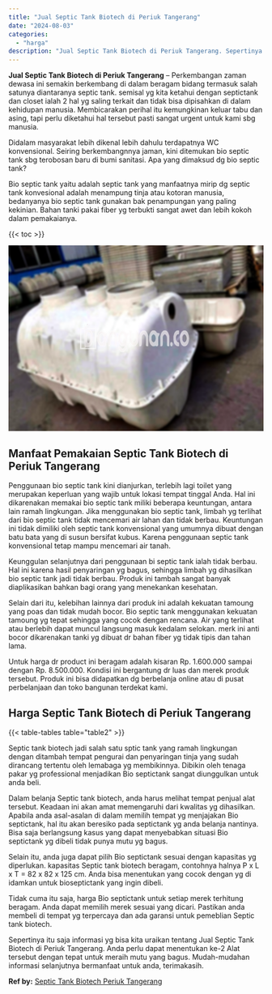 ```yaml
---
title: "Jual Septic Tank Biotech di Periuk Tangerang"
date: "2024-08-03"
categories: 
  - "harga"
description: "Jual Septic Tank Biotech di Periuk Tangerang. Sepertinya itu saja informasi yg bisa kita uraikan tentang Jual Septic Tank Biotech di Periuk Tangerang. Anda p..."
---
```


**Jual Septic Tank Biotech di Periuk Tangerang** – Perkembangan zaman dewasa ini semakin berkembang di dalam beragam bidang termasuk salah satunya diantaranya septic tank. semisal yg kita ketahui dengan septictank dan closet ialah 2 hal yg saling terkait dan tidak bisa dipisahkan di dalam kehidupan manusia. Membicarakan perihal itu kemungkinan keluar tabu dan asing, tapi perlu diketahui hal tersebut pasti sangat urgent untuk kami sbg manusia.

Didalam masyarakat lebih dikenal lebih dahulu terdapatnya WC konvensional. Seiring berkembangnnya jaman, kini ditemukan bio septic tank sbg terobosan baru di bumi sanitasi. Apa yang dimaksud dg bio septic tank?

Bio septic tank yaitu adalah septic tank yang manfaatnya mirip dg septic tank konvesional adalah menampung tinja atau kotoran manusia, bedanyanya bio septic tank gunakan bak penampungan yang paling kekinian. Bahan tanki pakai fiber yg terbukti sangat awet dan lebih kokoh dalam pemakaianya.

{{< toc >}}

![Jual Septic Tank Biotech di Periuk Tangerang](/images/jual-bio-septictank-34.png)

## Manfaat Pemakaian Septic Tank Biotech di Periuk Tangerang

Penggunaan bio septic tank kini dianjurkan, terlebih lagi toilet yang merupakan keperluan yang wajib untuk lokasi tempat tinggal Anda. Hal ini dikarenakan memakai bio septic tank miliki beberapa keuntungan, antara lain ramah lingkungan. Jika menggunakan bio septic tank, limbah yg terlihat dari bio septic tank tidak mencemari air lahan dan tidak berbau. Keuntungan ini tidak dimiliki oleh septic tank konvensional yang umumnya dibuat dengan batu bata yang di susun bersifat kubus. Karena penggunaan septic tank konvensional tetap mampu mencemari air tanah.

Keunggulan selanjutnya dari penggunaan bi septic tank ialah tidak berbau. Hal ini karena hasil penyaringan yg bagus, sehingga limbah yg dihasilkan bio septic tank jadi tidak berbau. Produk ini tambah sangat banyak diaplikasikan bahkan bagi orang yang menekankan kesehatan.

Selain dari itu, kelebihan lainnya dari produk ini adalah kekuatan tamoung yang poas dan tidak mudah bocor. Bio septic tank menggunakan kekuatan tamoung yg tepat sehingga yang cocok dengan rencana. Air yang terlihat atau berlebih dapat muncul langsung masuk kedalam selokan. merk ini anti bocor dikarenakan tanki yg dibuat dr bahan fiber yg tidak tipis dan tahan lama.

Untuk harga dr product ini beragam adalah kisaran Rp. 1.600.000 sampai dengan Rp. 8.500.000. Kondisi ini bergantung dr luas dan merek produk tersebut. Produk ini bisa didapatkan dg berbelanja online atau di pusat perbelanjaan dan toko bangunan terdekat kami.

## Harga Septic Tank Biotech di Periuk Tangerang

{{< table-tables table="table2" >}}

Septic tank biotech jadi salah satu sptic tank yang ramah lingkungan dengan ditambah tempat pengurai dan penyaringan tinja yang sudah dirancang tertentu oleh lemabaga yg membikinnya. Dibikin oleh tenaga pakar yg professional menjadikan Bio septictank sangat diunggulkan untuk anda beli.

Dalam belanja Septic tank biotech, anda harus melihat tempat penjual alat tersebut. Keadaan ini akan amat memengaruhi dari kwalitas yg dihasilkan. Apabila anda asal-asalan di dalam memilih tempat yg menjajakan Bio septictank, hal itu akan beresiko pada septictank yg anda belanja nantinya. Bisa saja berlangsung kasus yang dapat menyebabkan situasi Bio septictank yg dibeli tidak punya mutu yg bagus.

Selain itu, anda juga dapat pilih Bio septictank sesuai dengan kapasitas yg diperlukan. kapasitas Septic tank biotech beragam, contohnya halnya P x L x T = 82 x 82 x 125 cm. Anda bisa menentukan yang cocok dengan yg di idamkan untuk bioseptictank yang ingin dibeli.

Tidak cuma itu saja, harga Bio septictank untuk setiap merek terhitung beragam. Anda dapat memilih merek sesuai yang dicari. Pastikan anda membeli di tempat yg terpercaya dan ada garansi untuk pemeblian Septic tank biotech.

Sepertinya itu saja informasi yg bisa kita uraikan tentang Jual Septic Tank Biotech di Periuk Tangerang. Anda perlu dapat menentukan ke-2 Alat tersebut dengan tepat untuk meraih mutu yang bagus. Mudah-mudahan informasi selanjutnya bermanfaat untuk anda, terimakasih.

**Ref by:** [Septic Tank Biotech Periuk Tangerang](https://id.wikipedia.org/wiki/Septic)
